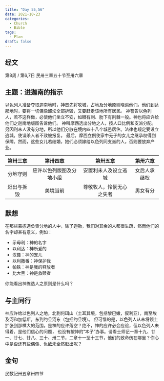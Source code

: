```yaml
---
title: "Day 55,56"
date: 2021-10-23
categories:
  - Church
  - Bible
tags:
  - Plan
draft: false
---
```


## 经文
第8周 / 第6,7日 民卅三章五十节至卅六章

## 主题：进迦南的指示
以色列人准备夺取迦南地时，神首先将攻城，占地及分地原则晓谕他们。他们到达那地时，要将一切偶像邱坛全部拆毁，又要赶走该地所有居民。
神警告以色列人，若不这样做，必使他们坐立不安，如眼有刺、肋下有荆棘一般。神也将应许给他们之迦南地版图告诉他们。
神叫摩西选出分地之人，按人口比例和支派分配。另因利未人没有分地，所以他们分散在境内四十八个城邑居住。法律也规定要设立逃城，使误杀人者不致被报复。
最后，摩西立例使家中无子的女儿之继承权得到保障，然而，这些女儿若结婚，她们必须嫁给以色列同支派的人，否则要放弃产业。

| 第卅三章  | 第卅四章         | 第卅五章         | 第卅六章   |
| :-----: | :------------: | :------------: | :------: |
| 分地守则  | 应许以色列版图及分地小组 | 安置利未人及设立逃城   | 女后人承继权 |
| 赶出与拆毁 | 美境当前         | 尊敬牧人，怜悯无心之失者 | 男女有分   |

## 默想
在那些蒙拣选负责分地的人中，除了迦勒，我们对其余的人都很生疏，然而他们的名字却甚有意义，例如：
* 示毋利：神的名字
* 以利达：神所爱的
* 汉聂：神的宠儿
* 以利撒番：神保护我
* 帕铁：神是我的释放者
* 比大黑：神是救赎者

你能看出神拣选人之原则是什么吗？

## 与主同行
神应许给以色列人之地，北到何珥山（土耳其境，包括黎巴嫩，叙利亚），南至埃及河和加低斯，东到约旦河东（包括约旦境）。
但可惜的是，以色列人从未将领土扩张到那样大的范围。是神的应许落空？绝不，神的应许必会应验，但以色列人未得着，是他们信心的问题，
也没有按神的“本子”办事。请看士师记一章十九、廿一、廿七、廿八、三十、卅二节，二章十一至十三节，他们的致命伤在哪里？你心中是否还有些偶像、仇敌未全然赶出呢？

## 金句
民数记卅五章卅四节

[comment]: <> (## 附录)

